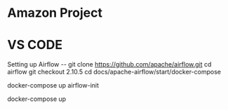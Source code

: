# Amazon Project

# VS CODE
Setting up Airflow -- 
git clone https://github.com/apache/airflow.git
cd airflow
git checkout 2.10.5
cd docs/apache-airflow/start/docker-compose

docker-compose up airflow-init

docker-compose up
